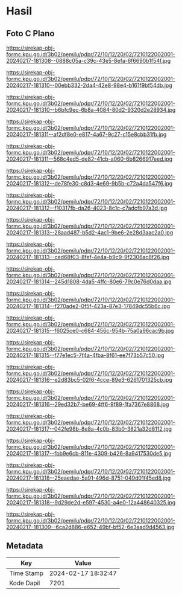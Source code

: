 # Hasil

## Foto C Plano

https://sirekap-obj-formc.kpu.go.id/3b02/pemilu/pdpr/72/10/12/20/02/7210122002001-20240217-181308--0888c05a-c39c-43e5-8efa-6f6690b1f54f.jpg

https://sirekap-obj-formc.kpu.go.id/3b02/pemilu/pdpr/72/10/12/20/02/7210122002001-20240217-181310--00ebb332-2da4-42e8-98e4-b161f9bf54db.jpg

https://sirekap-obj-formc.kpu.go.id/3b02/pemilu/pdpr/72/10/12/20/02/7210122002001-20240217-181310--b6bfc9ec-6b8a-4084-80d2-9320d2e28934.jpg

https://sirekap-obj-formc.kpu.go.id/3b02/pemilu/pdpr/72/10/12/20/02/7210122002001-20240217-181311--af2df8e0-e817-4a67-9c27-c15e8cbb31fb.jpg

https://sirekap-obj-formc.kpu.go.id/3b02/pemilu/pdpr/72/10/12/20/02/7210122002001-20240217-181311--568c4ed5-de82-41cb-a060-6b8266917eed.jpg

https://sirekap-obj-formc.kpu.go.id/3b02/pemilu/pdpr/72/10/12/20/02/7210122002001-20240217-181312--de78fe30-c8d3-4e69-9b5b-c72a4da547f6.jpg

https://sirekap-obj-formc.kpu.go.id/3b02/pemilu/pdpr/72/10/12/20/02/7210122002001-20240217-181312--f10317fb-da26-4023-8c1c-c7adcfb97a3d.jpg

https://sirekap-obj-formc.kpu.go.id/3b02/pemilu/pdpr/72/10/12/20/02/7210122002001-20240217-181313--28aad487-b5d2-4ac1-9be6-2e28d3aac2a0.jpg

https://sirekap-obj-formc.kpu.go.id/3b02/pemilu/pdpr/72/10/12/20/02/7210122002001-20240217-181313--ced68f03-8fef-4e4a-b9c9-9f2306ac8f26.jpg

https://sirekap-obj-formc.kpu.go.id/3b02/pemilu/pdpr/72/10/12/20/02/7210122002001-20240217-181314--245d1808-4da5-4ffc-80e6-79c0e76d0daa.jpg

https://sirekap-obj-formc.kpu.go.id/3b02/pemilu/pdpr/72/10/12/20/02/7210122002001-20240217-181314--f270ade2-0f5f-423a-87e3-17849dc55b6c.jpg

https://sirekap-obj-formc.kpu.go.id/3b02/pemilu/pdpr/72/10/12/20/02/7210122002001-20240217-181315--f6025ce0-c684-456c-954b-75a0a96cac9b.jpg

https://sirekap-obj-formc.kpu.go.id/3b02/pemilu/pdpr/72/10/12/20/02/7210122002001-20240217-181315--f77e1ec5-7f4a-4fba-8f61-ee7f73b57c50.jpg

https://sirekap-obj-formc.kpu.go.id/3b02/pemilu/pdpr/72/10/12/20/02/7210122002001-20240217-181316--e2d83bc5-02f6-4cce-89e3-6261701325cb.jpg

https://sirekap-obj-formc.kpu.go.id/3b02/pemilu/pdpr/72/10/12/20/02/7210122002001-20240217-181316--29ed32b7-be69-4ff6-9f89-1fa7367e8868.jpg

https://sirekap-obj-formc.kpu.go.id/3b02/pemilu/pdpr/72/10/12/20/02/7210122002001-20240217-181317--042fe98b-8e8a-4c0b-83b0-3821a32d8112.jpg

https://sirekap-obj-formc.kpu.go.id/3b02/pemilu/pdpr/72/10/12/20/02/7210122002001-20240217-181317--fbb9e6cb-811e-4309-b426-8a9417530de5.jpg

https://sirekap-obj-formc.kpu.go.id/3b02/pemilu/pdpr/72/10/12/20/02/7210122002001-20240217-181318--25eaedae-5a91-496d-8751-049d01f45ed8.jpg

https://sirekap-obj-formc.kpu.go.id/3b02/pemilu/pdpr/72/10/12/20/02/7210122002001-20240217-181318--9d29de2d-e597-4530-a4e0-12a448640325.jpg

https://sirekap-obj-formc.kpu.go.id/3b02/pemilu/pdpr/72/10/12/20/02/7210122002001-20240217-181309--6ca2d886-e652-49bf-bf52-6e3aad9d4563.jpg


## Metadata

| Key        | Value               |
| ---------- | ------------------- |
| Time Stamp | 2024-02-17 18:32:47 |
| Kode Dapil | 7201                |



